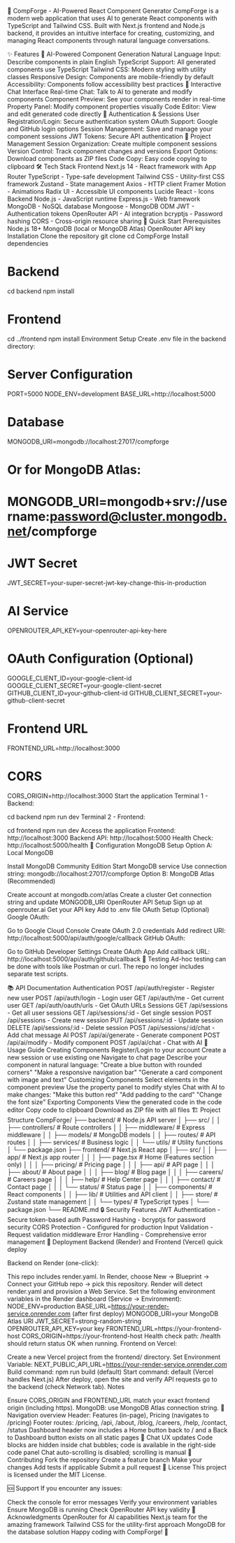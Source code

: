 🚀 CompForge - AI-Powered React Component Generator
CompForge is a modern web application that uses AI to generate React components with TypeScript and Tailwind CSS. Built with Next.js frontend and Node.js backend, it provides an intuitive interface for creating, customizing, and managing React components through natural language conversations.

✨ Features
🤖 AI-Powered Component Generation
Natural Language Input: Describe components in plain English
TypeScript Support: All generated components use TypeScript
Tailwind CSS: Modern styling with utility classes
Responsive Design: Components are mobile-friendly by default
Accessibility: Components follow accessibility best practices
💬 Interactive Chat Interface
Real-time Chat: Talk to AI to generate and modify components
Component Preview: See your components render in real-time
Property Panel: Modify component properties visually
Code Editor: View and edit generated code directly
🔐 Authentication & Sessions
User Registration/Login: Secure authentication system
OAuth Support: Google and GitHub login options
Session Management: Save and manage your component sessions
JWT Tokens: Secure API authentication
📁 Project Management
Session Organization: Create multiple component sessions
Version Control: Track component changes and versions
Export Options: Download components as ZIP files
Code Copy: Easy code copying to clipboard
🛠️ Tech Stack
Frontend
Next.js 14 - React framework with App Router
TypeScript - Type-safe development
Tailwind CSS - Utility-first CSS framework
Zustand - State management
Axios - HTTP client
Framer Motion - Animations
Radix UI - Accessible UI components
Lucide React - Icons
Backend
Node.js - JavaScript runtime
Express.js - Web framework
MongoDB - NoSQL database
Mongoose - MongoDB ODM
JWT - Authentication tokens
OpenRouter API - AI integration
bcryptjs - Password hashing
CORS - Cross-origin resource sharing
🚀 Quick Start
Prerequisites
Node.js 18+
MongoDB (local or MongoDB Atlas)
OpenRouter API key
Installation
Clone the repository
git clone <repository-url>
cd CompForge
Install dependencies
# Backend
cd backend
npm install

# Frontend
cd ../frontend
npm install
Environment Setup
Create .env file in the backend directory:

# Server Configuration
PORT=5000
NODE_ENV=development
BASE_URL=http://localhost:5000

# Database
MONGODB_URI=mongodb://localhost:27017/compforge
# Or for MongoDB Atlas:
# MONGODB_URI=mongodb+srv://username:password@cluster.mongodb.net/compforge

# JWT Secret
JWT_SECRET=your-super-secret-jwt-key-change-this-in-production

# AI Service
OPENROUTER_API_KEY=your-openrouter-api-key-here

# OAuth Configuration (Optional)
GOOGLE_CLIENT_ID=your-google-client-id
GOOGLE_CLIENT_SECRET=your-google-client-secret
GITHUB_CLIENT_ID=your-github-client-id
GITHUB_CLIENT_SECRET=your-github-client-secret

# Frontend URL
FRONTEND_URL=http://localhost:3000

# CORS
CORS_ORIGIN=http://localhost:3000
Start the application
Terminal 1 - Backend:

cd backend
npm run dev
Terminal 2 - Frontend:

cd frontend
npm run dev
Access the application
Frontend: http://localhost:3000
Backend API: http://localhost:5000
Health Check: http://localhost:5000/health
🔧 Configuration
MongoDB Setup
Option A: Local MongoDB

Install MongoDB Community Edition
Start MongoDB service
Use connection string: mongodb://localhost:27017/compforge
Option B: MongoDB Atlas (Recommended)

Create account at mongodb.com/atlas
Create a cluster
Get connection string and update MONGODB_URI
OpenRouter API Setup
Sign up at openrouter.ai
Get your API key
Add to .env file
OAuth Setup (Optional)
Google OAuth:

Go to Google Cloud Console
Create OAuth 2.0 credentials
Add redirect URI: http://localhost:5000/api/auth/google/callback
GitHub OAuth:

Go to GitHub Developer Settings
Create OAuth App
Add callback URL: http://localhost:5000/api/auth/github/callback
🧪 Testing
Ad-hoc testing can be done with tools like Postman or curl. The repo no longer includes separate test scripts.

📚 API Documentation
Authentication
POST /api/auth/register - Register new user
POST /api/auth/login - Login user
GET /api/auth/me - Get current user
GET /api/auth/oauth/urls - Get OAuth URLs
Sessions
GET /api/sessions - Get all user sessions
GET /api/sessions/:id - Get single session
POST /api/sessions - Create new session
PUT /api/sessions/:id - Update session
DELETE /api/sessions/:id - Delete session
POST /api/sessions/:id/chat - Add chat message
AI
POST /api/ai/generate - Generate component
POST /api/ai/modify - Modify component
POST /api/ai/chat - Chat with AI
🎯 Usage Guide
Creating Components
Register/Login to your account
Create a new session or use existing one
Navigate to chat page
Describe your component in natural language:
"Create a blue button with rounded corners"
"Make a responsive navigation bar"
"Generate a card component with image and text"
Customizing Components
Select elements in the component preview
Use the property panel to modify styles
Chat with AI to make changes:
"Make this button red"
"Add padding to the card"
"Change the font size"
Exporting Components
View the generated code in the code editor
Copy code to clipboard
Download as ZIP file with all files
🏗️ Project Structure
CompForge/
├── backend/                 # Node.js API server
│   ├── src/
│   │   ├── controllers/    # Route controllers
│   │   ├── middleware/     # Express middleware
│   │   ├── models/         # MongoDB models
│   │   ├── routes/         # API routes
│   │   ├── services/       # Business logic
│   │   └── utils/          # Utility functions
│   └── package.json
├── frontend/               # Next.js React app
│   ├── src/
│   │   ├── app/           # Next.js app router
│   │   │   ├── page.tsx           # Home (Features section only)
│   │   │   ├── pricing/           # Pricing page
│   │   │   ├── api/               # API page
│   │   │   ├── about/             # About page
│   │   │   ├── blog/              # Blog page
│   │   │   ├── careers/           # Careers page
│   │   │   ├── help/              # Help Center page
│   │   │   ├── contact/           # Contact page
│   │   │   └── status/            # Status page
│   │   ├── components/    # React components
│   │   ├── lib/           # Utilities and API client
│   │   ├── store/         # Zustand state management
│   │   └── types/         # TypeScript types
│   └── package.json
└── README.md
🔒 Security Features
JWT Authentication - Secure token-based auth
Password Hashing - bcryptjs for password security
CORS Protection - Configured for production
Input Validation - Request validation middleware
Error Handling - Comprehensive error management
🚀 Deployment
Backend (Render) and Frontend (Vercel) quick deploy

Backend on Render (one-click):

This repo includes render.yaml. In Render, choose New → Blueprint → Connect your GitHub repo → pick this repository. Render will detect render.yaml and provision a Web Service.
Set the following environment variables in the Render dashboard (Service → Environment):
NODE_ENV=production
BASE_URL=https://your-render-service.onrender.com (after first deploy)
MONGODB_URI=your MongoDB Atlas URI
JWT_SECRET=strong-random-string
OPENROUTER_API_KEY=your key
FRONTEND_URL=https://your-frontend-host
CORS_ORIGIN=https://your-frontend-host
Health check path: /health should return status OK when running.
Frontend on Vercel:

Create a new Vercel project from the frontend/ directory.
Set Environment Variable: NEXT_PUBLIC_API_URL=https://your-render-service.onrender.com
Build command: npm run build (default)
Start command: default (Vercel handles Next.js)
After deploy, open the site and verify API requests go to the backend (check Network tab).
Notes

Ensure CORS_ORIGIN and FRONTEND_URL match your exact frontend origin (including https).
MongoDB: use MongoDB Atlas connection string.
🧭 Navigation overview
Header: Features (in-page), Pricing (navigates to /pricing)
Footer routes: /pricing, /api, /about, /blog, /careers, /help, /contact, /status
Dashboard header now includes a Home button back to / and a Back to Dashboard button exists on all static pages
💬 Chat UX updates
Code blocks are hidden inside chat bubbles; code is available in the right-side code panel
Chat auto-scrolling is disabled; scrolling is manual
🤝 Contributing
Fork the repository
Create a feature branch
Make your changes
Add tests if applicable
Submit a pull request
📄 License
This project is licensed under the MIT License.

🆘 Support
If you encounter any issues:

Check the console for error messages
Verify your environment variables
Ensure MongoDB is running
Check OpenRouter API key validity
🎉 Acknowledgments
OpenRouter for AI capabilities
Next.js team for the amazing framework
Tailwind CSS for the utility-first approach
MongoDB for the database solution
Happy coding with CompForge! 🚀
